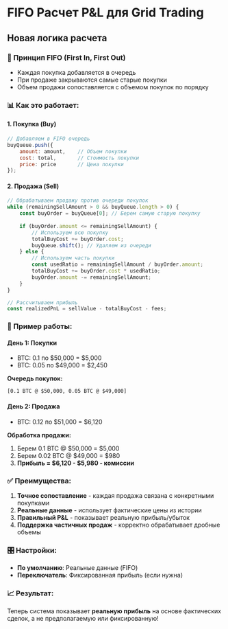 # FIFO Расчет P&L для Grid Trading

## Новая логика расчета

### 🎯 Принцип FIFO (First In, First Out)
- Каждая покупка добавляется в очередь
- При продаже закрываются самые старые покупки
- Объем продажи сопоставляется с объемом покупок по порядку

### 📊 Как это работает:

#### 1. Покупка (Buy)
```javascript
// Добавляем в FIFO очередь
buyQueue.push({
    amount: amount,    // Объем покупки
    cost: total,       // Стоимость покупки
    price: price       // Цена покупки
});
```

#### 2. Продажа (Sell)
```javascript
// Обрабатываем продажу против очереди покупок
while (remainingSellAmount > 0 && buyQueue.length > 0) {
    const buyOrder = buyQueue[0]; // Берем самую старую покупку
    
    if (buyOrder.amount <= remainingSellAmount) {
        // Используем всю покупку
        totalBuyCost += buyOrder.cost;
        buyQueue.shift(); // Удаляем из очереди
    } else {
        // Используем часть покупки
        const usedRatio = remainingSellAmount / buyOrder.amount;
        totalBuyCost += buyOrder.cost * usedRatio;
        buyOrder.amount -= remainingSellAmount;
    }
}

// Рассчитываем прибыль
const realizedPnL = sellValue - totalBuyCost - fees;
```

### 🔄 Пример работы:

#### День 1: Покупки
- BTC: 0.1 по $50,000 = $5,000
- BTC: 0.05 по $49,000 = $2,450

**Очередь покупок:**
```
[0.1 BTC @ $50,000, 0.05 BTC @ $49,000]
```

#### День 2: Продажа
- BTC: 0.12 по $51,000 = $6,120

**Обработка продажи:**
1. Берем 0.1 BTC @ $50,000 = $5,000
2. Берем 0.02 BTC @ $49,000 = $980
3. **Прибыль = $6,120 - $5,980 - комиссии**

### ✅ Преимущества:

1. **Точное сопоставление** - каждая продажа связана с конкретными покупками
2. **Реальные данные** - использует фактические цены из истории
3. **Правильный P&L** - показывает реальную прибыль/убыток
4. **Поддержка частичных продаж** - корректно обрабатывает дробные объемы

### 🎛️ Настройки:

- **По умолчанию**: Реальные данные (FIFO)
- **Переключатель**: Фиксированная прибыль (если нужна)

### 📈 Результат:

Теперь система показывает **реальную прибыль** на основе фактических сделок, а не предполагаемую или фиксированную!